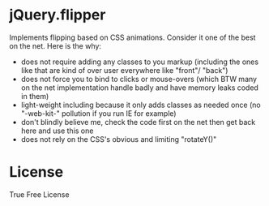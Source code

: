 # jQuery.flipper
Implements flipping based on CSS animations.
Consider it one of the best on the net.
Here is the why:
* does not require adding any classes to you markup (including the ones like that are kind of over user everywhere like "front"/ "back")
* does not force you to bind to clicks or mouse-overs (which BTW many on the net implementation handle badly and have memory leaks coded in them)
* light-weight including because it only adds classes as needed once (no "-web-kit-" pollution if you run IE for example)
* don't blindly believe me, check the code first on the net then get back here and use this one
* does not rely on the CSS's obvious and limiting "rotateY()"

# License
True Free License
